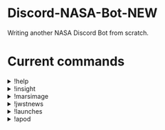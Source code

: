 # Discord-NASA-Bot-NEW
Writing another NASA Discord Bot from scratch.

# Current commands

<details>
  <summary>!help</summary>
  
  - Displays a list of available commands.
</details>


<details>
  <summary>!insight</summary>
  
  - Provides most recent weather informations for Mars.
</details>

<details>
  <summary>!marsimage</summary>
  
  - Get a random image from a random sol of a random Mars rover using NASA\'s Mars Rover Photos API.
</details>

<details>
  <summary>!jwstnews</summary>
  
  - Get the latest james webb telescope news.
</details>

<details>
  <summary>!launches</summary>
  
  - Displays information about upcoming space launches.
</details>

<details>
  <summary>!apod</summary>
  
  - Displays the Astronomy Picture of the Day. Today's, random or specified date.
</details>

